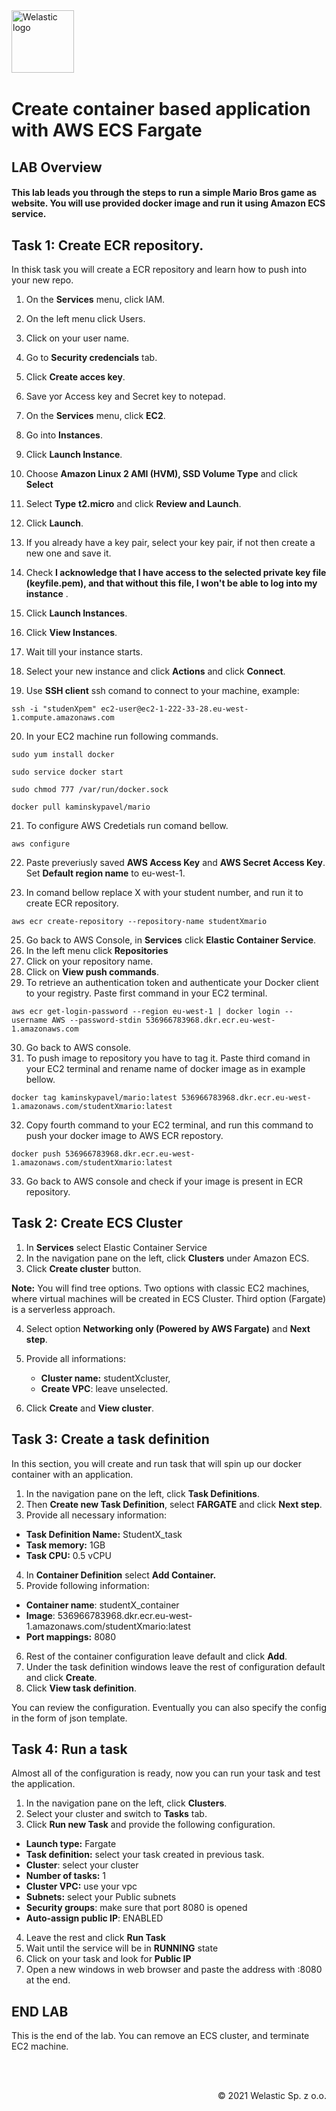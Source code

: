 <img src="https://welastic.pl/wp-content/uploads/2020/05/cropped-welastic_logo-300x259.png" alt="Welastic logo" width="100" align="left">
<br><br>
<br><br>
<br><br>

# Create container based application with AWS ECS Fargate

## LAB Overview

#### This lab leads you through the steps to run a simple Mario Bros game as website. You will use provided docker image and run it using Amazon ECS service.


## Task 1: Create ECR repository.

In thisk task you will create a ECR repository and learn how to push into your new repo. 

1. On the **Services** menu, click IAM.
2. On the left menu click Users.
3. Click on your user name.
4. Go to **Security credencials** tab.
5. Click **Create acces key**.
6. Save yor Access key and Secret key to notepad.


7. On the **Services** menu, click **EC2**. 
8. Go into **Instances**. 
9. Click **Launch Instance**.
10. Choose **Amazon Linux 2 AMI (HVM), SSD Volume Type** and click **Select**
11. Select **Type** **t2.micro** and click **Review and Launch**. 
12. Click **Launch**.
13. If you already have a key pair, select your key pair, if not then create a new one and save it.
14. Check **I acknowledge that I have access to the selected private key file (keyfile.pem), and that without this file, I won't be able to log into my instance** .
15. Click **Launch Instances**.
16. Click **View Instances**.
17. Wait till your instance starts.
18. Select your new instance and click **Actions** and click **Connect**. 
19. Use **SSH client** ssh comand to connect to your machine, example:
```she
ssh -i "studenXpem" ec2-user@ec2-1-222-33-28.eu-west-1.compute.amazonaws.com
```
20. In your EC2 machine run following commands. 

```she
sudo yum install docker
```

```she
sudo service docker start
```

```she
sudo chmod 777 /var/run/docker.sock
```
```she
docker pull kaminskypavel/mario
```
21. To configure AWS Credetials run comand bellow.
```she
aws configure
```
22. Paste preveriusly saved **AWS Access Key** and **AWS Secret Access Key**. Set **Default region name** to eu-west-1.

24. In comand bellow replace X with your student number, and run it to create ECR repository.
```she
aws ecr create-repository --repository-name studentXmario
```

25. Go back to AWS Console, in **Services** click **Elastic Container Service**.
26. In the left menu click **Repositories**
27. Click on your repository name. 
28. Click on **View push commands**. 
29. To retrieve an authentication token and authenticate your Docker client to your registry. Paste first command in your EC2 terminal. 
```she
aws ecr get-login-password --region eu-west-1 | docker login --username AWS --password-stdin 536966783968.dkr.ecr.eu-west-1.amazonaws.com
```
30. Go back to AWS console.
31. To push image to repository you have to tag it. Paste third comand in your EC2 terminal and rename name of docker image as in example bellow. 
```she
docker tag kaminskypavel/mario:latest 536966783968.dkr.ecr.eu-west-1.amazonaws.com/studentXmario:latest
```

32. Copy fourth command to your EC2 terminal, and run this command to push your docker image to AWS ECR repostory. 
```she
docker push 536966783968.dkr.ecr.eu-west-1.amazonaws.com/studentXmario:latest
```

33. Go back to AWS console and check if your image is present in ECR repository. 



## Task 2: Create ECS Cluster
1. In **Services** select Elastic Container Service
2. In the navigation pane on the left, click **Clusters** under Amazon ECS.
3. Click **Create cluster** button.

**Note:** You will find tree options. Two options with classic EC2 machines, where virtual machines will be created in ECS Cluster. Third option (Fargate) is a serverless approach.

4. Select option **Networking only (Powered by AWS Fargate)** and **Next step**.
5. Provide all informations: 
   * **Cluster name:** studentXcluster,
   * **Create VPC**: leave unselected.

6. Click **Create** and **View cluster**.

## Task 3: Create a task definition

In this section, you will create and run task that will spin up our docker container with an application.

1.  In the navigation pane on the left, click **Task Definitions**.
2.  Then **Create new Task Definition**, select **FARGATE** and click **Next step**.
3.  Provide all necessary information:

* **Task Definition Name:** StudentX_task
* **Task memory:** 1GB
* **Task CPU:** 0.5 vCPU

4. In **Container Definition** select **Add Container.**
5. Provide following information: 

* **Container name**: studentX_container
* **Image**: 536966783968.dkr.ecr.eu-west-1.amazonaws.com/studentXmario:latest
* **Port mappings:** 8080

6.  Rest of the container configuration leave default and click **Add**. 
7.  Under the task definition windows leave the rest of configuration default and click **Create**. 
8.  Click **View task definition**. 

You can review the configuration. Eventually you can also specify the config in the form of json template.

## Task 4: Run a task

Almost all of the configuration is ready, now you can run your task and test the application.

1.  In the navigation pane on the left, click **Clusters**. 
2.  Select your cluster and switch to **Tasks** tab. 
3.  Click **Run new Task** and provide the following configuration. 

* **Launch type:** Fargate
* **Task definition:** select your task created in previous task.
* **Cluster**: select your cluster 
* **Number of tasks:** 1
* **Cluster VPC:** use your vpc
* **Subnets:** select your Public subnets
* **Security groups**: make sure that port 8080 is opened
* **Auto-assign public IP**: ENABLED

4.  Leave the rest and click **Run Task**
5.  Wait until the service will be in **RUNNING** state 
6.  Click on your task and look for **Public IP** 
7.  Open a new windows in web browser and paste the address with :8080 at the end. 

## END LAB

This is the end of the lab. You can remove an ECS cluster, and terminate EC2 machine. 







<br><br>

<p align="right">&copy; 2021 Welastic Sp. z o.o.<p>
